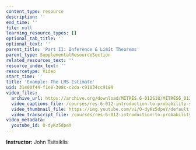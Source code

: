 ```yaml
---
content_type: resource
description: ''
end_time: ''
file: null
learning_resource_types: []
optional_tab_title: ''
optional_text: ''
parent_title: 'Part II: Inference & Limit Theorems'
parent_type: SupplementalResourceSection
related_resources_text: ''
resource_index_text: ''
resourcetype: Video
start_time: ''
title: 'Example: The LMS Estimate'
uid: 31e00f44-f1e8-308c-c2da-c91034cc9184
video_files:
  archive_url: https://archive.org/download/MITRES.6-012S18/MITRES6_012S18_L16-05_300k.mp4
  video_captions_file: /courses/res-6-012-introduction-to-probability-spring-2018/d97fe3ace7945dc5aa504c8c6d40555a_O-dyKz5dpeY.vtt
  video_thumbnail_file: https://img.youtube.com/vi/O-dyKz5dpeY/default.jpg
  video_transcript_file: /courses/res-6-012-introduction-to-probability-spring-2018/f5e5f7b7879972c7c1a9e4a4388e07b9_O-dyKz5dpeY.pdf
video_metadata:
  youtube_id: O-dyKz5dpeY
---
```


**Instructor:** John Tsitsiklis